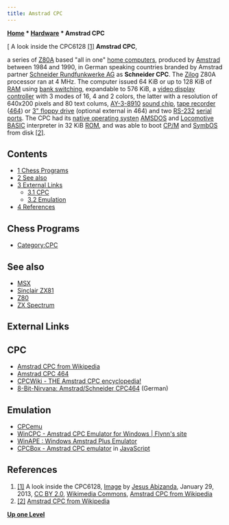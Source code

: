 ```yaml
---
title: Amstrad CPC
---
```

**[Home](Home "Home") * [Hardware](Hardware "Hardware") * Amstrad CPC**

\[ A look inside the CPC6128 <a id="cite-note-1" href="#cite-ref-1">[1]</a>
**Amstrad CPC**,

a series of [Z80A](Z80 "Z80") based "all in one" [home computers](https://en.wikipedia.org/wiki/Home_computer), produced by [Amstrad](https://en.wikipedia.org/wiki/Amstrad) between 1984 and 1990, in German speaking countries branded by Amstrad partner [Schneider Rundfunkwerke AG](https://en.wikipedia.org/wiki/Schneider_Rundfunkwerke_AG) as **Schneider CPC**. The [Zilog](https://en.wikipedia.org/wiki/Zilog) Z80A processor ran at 4 MHz. The computer issued 64 KiB or up to 128 KiB of [RAM](Memory#RAM "Memory") using [bank switching](https://en.wikipedia.org/wiki/Bank_switching), expandable to 576 KiB, a [video display controller](https://en.wikipedia.org/wiki/Video_display_controller) with 3 modes of 16, 4 and 2 colors, the latter with a resolution of 640x200 pixels and 80 text colums, [AY-3-8910](https://en.wikipedia.org/wiki/General_Instrument_AY-3-8910) [sound chip](https://en.wikipedia.org/wiki/Sound_chip), [tape recorder](https://en.wikipedia.org/wiki/Tape_recorder) ([464](https://en.wikipedia.org/wiki/Amstrad_CPC_464)) or [3" floppy drive](https://en.wikipedia.org/wiki/Floppy_disk_variants#3-inch_diskettes:_Amstrad_CPC.2C_Oric.2C_PCW.2C_Spectrum.2C_etc.) (optional external in 464) and two [RS-232](https://en.wikipedia.org/wiki/RS-232) [serial ports](https://en.wikipedia.org/wiki/Serial_port). The CPC had its [native operating systen](https://en.wikipedia.org/wiki/Operating_system) [AMSDOS](https://en.wikipedia.org/wiki/AMSDOS) and [Locomotive](https://en.wikipedia.org/wiki/Locomotive_BASIC) [BASIC](Basic "Basic") interpreter in 32 KiB [ROM](Memory#ROM "Memory"), and was able to boot [CP/M](https://en.wikipedia.org/wiki/CP/M) and [SymbOS](https://en.wikipedia.org/wiki/SymbOS) from disk <a id="cite-note-2" href="#cite-ref-2">[2]</a>.

## Contents

- [1 Chess Programs](#chess-programs)
- [2 See also](#see-also)
- [3 External Links](#external-links)
  - [3.1 CPC](#cpc)
  - [3.2 Emulation](#emulation)
- [4 References](#references)

## Chess Programs

- [Category:CPC](Category:CPC "Category:CPC")

## See also

- [MSX](index.php?title=MSX&action=edit&redlink=1 "MSX (page does not exist)")
- [Sinclair ZX81](Sinclair_ZX81 "Sinclair ZX81")
- [Z80](Z80 "Z80")
- [ZX Spectrum](ZX_Spectrum "ZX Spectrum")

## External Links

## CPC

- [Amstrad CPC from Wikipedia](https://en.wikipedia.org/wiki/Amstrad_CPC)
- [Amstrad CPC 464](https://en.wikipedia.org/wiki/Amstrad_CPC_464)
- [CPCWiki - THE Amstrad CPC encyclopedia!](http://www.cpcwiki.eu/index.php/Home)
- [8-Bit-Nirvana: Amstrad/Schneider CPC464](http://www.zock.com/8-Bit/D_CPC464.HTML) (German)

## Emulation

- [CPCemu](http://www.cpc-emu.org/)
- [WinCPC - Amstrad CPC Emulator for Windows | Flynn's site](http://www.wincpc.ch/index.php?topic=projects-wincpc)
- [WinAPE : Windows Amstrad Plus Emulator](http://www.winape.net/)
- [CPCBox - Amstrad CPC emulator](http://www.cpcbox.com/) in [JavaScript](JavaScript "JavaScript")

## References

1. <a id="cite-ref-1" href="#cite-note-1">[1]</a> A look inside the CPC6128, [Image](https://commons.wikimedia.org/wiki/File:Amstrad_CPC6128,_keyboard_removed.jpg) by [Jesus Abizanda](https://www.flickr.com/people/35046176@N00), January 29, 2013, [CC BY 2.0](https://creativecommons.org/licenses/by/2.0/), [Wikimedia Commons](https://en.wikipedia.org/wiki/Wikimedia_Commons), [Amstrad CPC from Wikipedia](https://en.wikipedia.org/wiki/Amstrad_CPC)
1. <a id="cite-ref-2" href="#cite-note-2">[2]</a>  [Amstrad CPC from Wikipedia](https://en.wikipedia.org/wiki/Amstrad_CPC)

**[Up one Level](Hardware "Hardware")**

